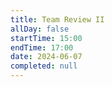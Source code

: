 ```yaml
---
title: Team Review II
allDay: false
startTime: 15:00
endTime: 17:00
date: 2024-06-07
completed: null
---
```

